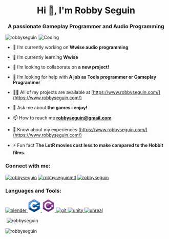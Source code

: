 <h1 align="center">Hi 👋, I'm Robby Seguin</h1>
<h3 align="center">A passionate Gameplay Programmer and Audio Programming</h3>

<img align="right" alt="Coding" width="400" src="https://media3.giphy.com/media/v1.Y2lkPTc5MGI3NjExcDA4YTRxcjRsdHBzeHIxdDFvZ2w4bzhjOTh3cHkyMDIyZmo5bXA3MSZlcD12MV9pbnRlcm5hbF9naWZfYnlfaWQmY3Q9Zw/xUA7bdpLxQhsSQdyog/giphy.gif">
<p align="left"> <img src="https://komarev.com/ghpvc/?username=robbyseguin&label=Profile%20views&color=0e75b6&style=flat" alt="robbyseguin" /> </p>

- 🔭 I’m currently working on **Wwise audio programming**

- 🌱 I’m currently learning **Wwise**

- 👯 I’m looking to collaborate on **a new project!**

- 🤝 I’m looking for help with **A job as Tools programmer or Gameplay Programmer**

- 👨‍💻 All of my projects are available at [https://www.robbyseguin.com/](https://www.robbyseguin.com/)

- 💬 Ask me about **the games i enjoy!**

- 📫 How to reach me **robbyseguin@gmail.com**

- 📄 Know about my experiences [https://www.robbyseguin.com/](https://www.robbyseguin.com/)

- ⚡ Fun fact **The LotR movies cost less to make compared to the Hobbit films.**

<h3 align="left">Connect with me:</h3>
<p align="left">
<a href="https://linkedin.com/in/robbyseguin" target="blank"><img align="center" src="https://raw.githubusercontent.com/rahuldkjain/github-profile-readme-generator/master/src/images/icons/Social/linked-in-alt.svg" alt="robbyseguin" height="30" width="40" /></a>
<a href="https://fb.com/robbyseguinmtl" target="blank"><img align="center" src="https://raw.githubusercontent.com/rahuldkjain/github-profile-readme-generator/master/src/images/icons/Social/facebook.svg" alt="robbyseguinmtl" height="30" width="40" /></a>
<a href="https://discord.gg/robbyseguin" target="blank"><img align="center" src="https://raw.githubusercontent.com/rahuldkjain/github-profile-readme-generator/master/src/images/icons/Social/discord.svg" alt="robbyseguin" height="30" width="40" /></a>
</p>

<h3 align="left">Languages and Tools:</h3>
<p align="left"> <a href="https://www.blender.org/" target="_blank" rel="noreferrer"> <img src="https://download.blender.org/branding/community/blender_community_badge_white.svg" alt="blender" width="40" height="40"/> </a> <a href="https://www.w3schools.com/cpp/" target="_blank" rel="noreferrer"> <img src="https://raw.githubusercontent.com/devicons/devicon/master/icons/cplusplus/cplusplus-original.svg" alt="cplusplus" width="40" height="40"/> </a> <a href="https://www.w3schools.com/cs/" target="_blank" rel="noreferrer"> <img src="https://raw.githubusercontent.com/devicons/devicon/master/icons/csharp/csharp-original.svg" alt="csharp" width="40" height="40"/> </a> <a href="https://git-scm.com/" target="_blank" rel="noreferrer"> <img src="https://www.vectorlogo.zone/logos/git-scm/git-scm-icon.svg" alt="git" width="40" height="40"/> </a> <a href="https://unity.com/" target="_blank" rel="noreferrer"> <img src="https://www.vectorlogo.zone/logos/unity3d/unity3d-icon.svg" alt="unity" width="40" height="40"/> </a> <a href="https://unrealengine.com/" target="_blank" rel="noreferrer"> <img src="https://raw.githubusercontent.com/kenangundogan/fontisto/036b7eca71aab1bef8e6a0518f7329f13ed62f6b/icons/svg/brand/unreal-engine.svg" alt="unreal" width="40" height="40"/> </a> </p>


<p>&nbsp;<img align="center" src="https://github-readme-stats.vercel.app/api?username=robbyseguin&show_icons=true&locale=en" alt="robbyseguin" /></p>

<p><img align="center" src="https://github-readme-streak-stats.herokuapp.com/?user=robbyseguin&" alt="robbyseguin" /></p>
